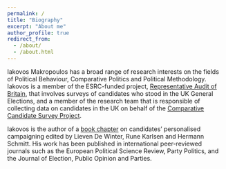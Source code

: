 ```yaml
---
permalink: /
title: "Biography"
excerpt: "About me"
author_profile: true
redirect_from: 
  - /about/
  - /about.html
---
```


Iakovos Makropoulos has a broad range of research interests on the fields of Political Behaviour, Comparative Politics and Political Methodology. Iakovos is a member of the ESRC-funded project, [Representative Audit of Britain](https://gtr.ukri.org/projects?ref=ES%2FL016508%2F1#/tabOverview), that involves surveys of candidates who stood in the UK General Elections, and a member of the research team that is responsible of collecting data on candidates in the UK on behalf of the [Comparative Candidate Survey Project](https://www.comparativecandidates.org). 

Iakovos is the author of a [book chapter](https://www.taylorfrancis.com/books/edit/10.4324/9780429284700/parliamentary-candidates-voters-parties-lieven-de-winter-rune-karlsen-hermann-schmitt) on candidates’ personalised campaigning edited by Lieven De Winter, Rune Karlsen and Hermann Schmitt. His work has been published in international peer-reviewed journals such as the European Political Science Review, Party Politics, and the Journal of Election, Public Opinion and Parties. 



